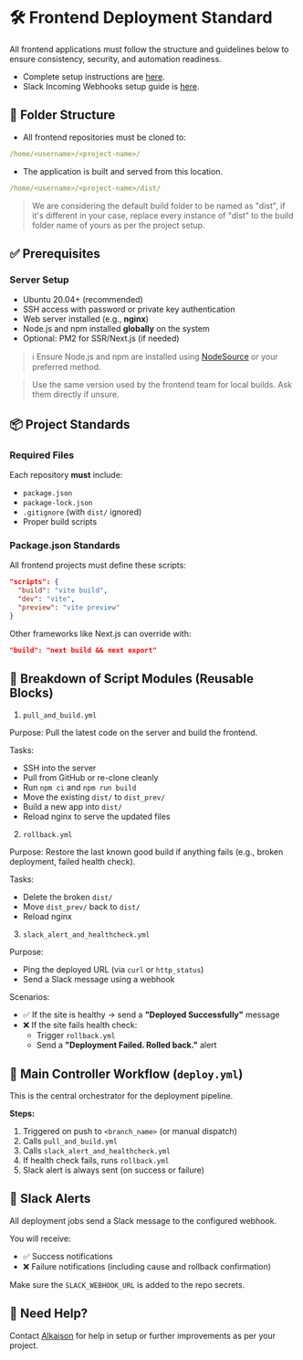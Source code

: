 # 🛠️ Frontend Deployment Standard

All frontend applications must follow the structure and guidelines below to ensure consistency, security, and automation readiness.

- Complete setup instructions are [here](./SETUP.md "Setup File").
- Slack Incoming Webhooks setup guide is [here](https://api.slack.com/messaging/webhooks).

## 📁 Folder Structure

- All frontend repositories must be cloned to:

```yaml
/home/<username>/<project-name>/
```

- The application is built and served from this location.

```yaml
/home/<username>/<project-name>/dist/
```

> We are considering the default build folder to be named as "dist", if it's different in your case, replace every instance of "dist" to the build folder name of yours as per the project setup.

## ✅ Prerequisites

### Server Setup

- Ubuntu 20.04+ (recommended)
- SSH access with password or private key authentication
- Web server installed (e.g., **nginx**)
- Node.js and npm installed **globally** on the system
- Optional: PM2 for SSR/Next.js (if needed)

> ℹ️ Ensure Node.js and npm are installed using [NodeSource](https://github.com/nodesource/distributions) or your preferred method.

> Use the same version used by the frontend team for local builds. Ask them directly if unsure.

## 📦 Project Standards

### Required Files

Each repository **must** include:

- `package.json`
- `package-lock.json`
- `.gitignore` (with `dist/` ignored)
- Proper build scripts

### Package.json Standards

All frontend projects must define these scripts:

```json
"scripts": {
  "build": "vite build",
  "dev": "vite",
  "preview": "vite preview"
}
```

Other frameworks like Next.js can override with:

```json
"build": "next build && next export"
```

## 🔧 Breakdown of Script Modules (Reusable Blocks)

1. `pull_and_build.yml`

Purpose: Pull the latest code on the server and build the frontend.

Tasks:

- SSH into the server
- Pull from GitHub or re-clone cleanly
- Run `npm ci` and `npm run build`
- Move the existing `dist/` to `dist_prev/`
- Build a new app into `dist/`
- Reload nginx to serve the updated files

2. `rollback.yml`

Purpose: Restore the last known good build if anything fails (e.g., broken deployment, failed health check).

Tasks:

- Delete the broken `dist/`
- Move `dist_prev/` back to `dist/`
- Reload nginx

3. `slack_alert_and_healthcheck.yml`

Purpose:

- Ping the deployed URL (via `curl` or `http_status`)
- Send a Slack message using a webhook

Scenarios:

- ✅ If the site is healthy → send a **"Deployed Successfully"** message
- ❌ If the site fails health check:
  - Trigger `rollback.yml`
  - Send a **"Deployment Failed. Rolled back."** alert

## 🧩 Main Controller Workflow (`deploy.yml`)

This is the central orchestrator for the deployment pipeline.

**Steps:**

1. Triggered on push to `<branch_name>` (or manual dispatch)
1. Calls `pull_and_build.yml`
1. Calls `slack_alert_and_healthcheck.yml`
1. If health check fails, runs `rollback.yml`
1. Slack alert is always sent (on success or failure)

## 📡 Slack Alerts

All deployment jobs send a Slack message to the configured webhook.

You will receive:

- ✅ Success notifications
- ❌ Failure notifications (including cause and rollback confirmation)

Make sure the `SLACK_WEBHOOK_URL` is added to the repo secrets.

## 💬 Need Help?

Contact [Alkaison](https://github.com/Alkaison) for help in setup or further improvements as per your project.
